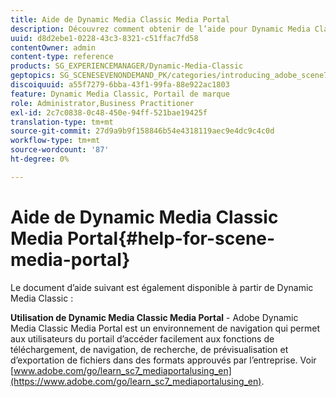 ```yaml
---
title: Aide de Dynamic Media Classic Media Portal
description: Découvrez comment obtenir de l’aide pour Dynamic Media Classic Media Portal.
uuid: d8d2ebe1-0228-43c3-8321-c51ffac7fd58
contentOwner: admin
content-type: reference
products: SG_EXPERIENCEMANAGER/Dynamic-Media-Classic
geptopics: SG_SCENESEVENONDEMAND_PK/categories/introducing_adobe_scene7
discoiquuid: a55f7279-6bba-43f1-99fa-88e922ac1803
feature: Dynamic Media Classic, Portail de marque
role: Administrator,Business Practitioner
exl-id: 2c7c0838-0c48-450e-94ff-521bae19425f
translation-type: tm+mt
source-git-commit: 27d9a9b9f158846b54e4318119aec9e4dc9c4c0d
workflow-type: tm+mt
source-wordcount: '87'
ht-degree: 0%

---
```


# Aide de Dynamic Media Classic Media Portal{#help-for-scene-media-portal}

Le document d’aide suivant est également disponible à partir de Dynamic Media Classic :

**Utilisation de Dynamic Media Classic Media Portal**  - Adobe Dynamic Media Classic Media Portal est un environnement de navigation qui permet aux utilisateurs du portail d’accéder facilement aux fonctions de téléchargement, de navigation, de recherche, de prévisualisation et d’exportation de fichiers dans des formats approuvés par l’entreprise. Voir [www.adobe.com/go/learn_sc7_mediaportalusing_en](https://www.adobe.com/go/learn_sc7_mediaportalusing_en).

<!-- Is this topic still needed? -rb 04/22/21
 -->